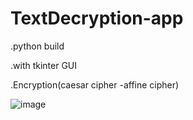 # TextDecryption-app

.python build

.with tkinter GUI

.Encryption(caesar cipher -affine cipher)

![image](https://user-images.githubusercontent.com/112562093/205196578-0050546a-ac7d-4b0e-b273-6b914001a1c0.png)
